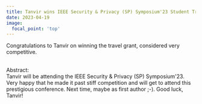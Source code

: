 ```yaml
---
title: Tanvir wins IEEE Security & Privacy (SP) Symposium'23 Student Travel Grant
date: 2023-04-19
image:
  focal_point: 'top'
---
```


Congratulations to Tanvir on winning the travel grant, considered very competitive.

<!--more-->

<br>Abstract: </br>Tanvir will be attending the IEEE Security & Privacy (SP) Symposium'23. Very happy that he made it past stiff competition and will get to attend this prestigious conference. Next time, maybe as first author ;-). Good luck, Tanvir!